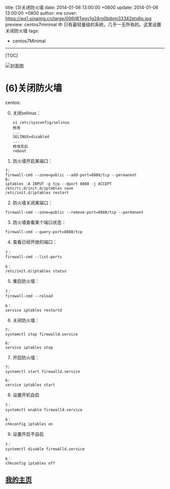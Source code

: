 title:  (3)关闭防火墙
date: 2014-01-06 13:00:00 +0800
update: 2014-01-06 13:00:00 +0800
author: me
cover: https://ws1.sinaimg.cn/large/006jIRTegy1g24rn0bjbmj33342etx6p.jpg
preview:   centos7minimal 中 只有最轻量级的系统，几乎一无所有的。这里设置关闭防火墙
tags:

  -  centos7Minimal

---



[TOC]

![封面图](https://ws1.sinaimg.cn/large/006jIRTegy1g24rn0bjbmj33342etx6p.jpg)

# (6)关闭防火墙

centos:

0. 关闭selinux：

   ```shell
   vi /etc/sysconfig/selinux
   修改
   ...
   SELINUX=disabled
   ...
   修改完后
   reboot
   ```

   

1. 防火墙开启某端口：

```
7:
firewall-cmd --zone=public --add-port=8888/tcp --permanent
6:
iptables -A INPUT -p tcp --dport 8080 -j ACCEPT 
/etc/rc.d/init.d/iptables save
/etc/init.d/iptables restart
```
2. 防火墙关闭某端口：

```
firewall-cmd --zone=public --remove-port=8888/tcp --permanent
```
3. 防火墙查看某个端口状态：

```
firewall-cmd --query-port=8888/tcp
```
4. 查看已经开放的端口：

```
7：
firewall-cmd --list-ports  

6：
/etc/init.d/iptables status
```
5. 重启防火墙：

```
7：
firewall-cmd --reload

6：
service iptables restartd
```
6. 关闭防火墙：

```shell
7:
systemctl stop firewalld.service

6:
service iptables stop
```
7. 开启防火墙：

```shell
7:
systemctl start firewalld.service

6:
service iptables start
```
8. 设置开机自启

```
7：
systemctl enable firewalld.service

6：
chkconfig iptables on
```
9. 设置开启不自启

```
7：
systemctl disable firewalld.service

6：
chkconfig iptables off
```

## [我的主页](https://suveng.github.io/blog/)



